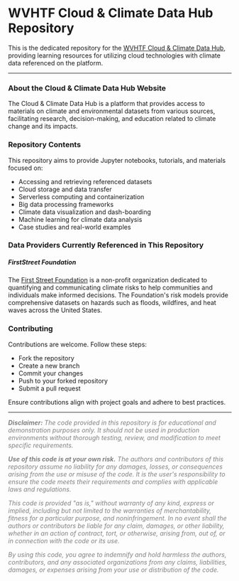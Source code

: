 # WVHTF Cloud & Climate Data Hub Repository

This is the dedicated repository for the [WVHTF Cloud & Climate Data Hub](), providing learning resources for utilizing cloud technologies with climate data referenced on the platform.

-----

### About the Cloud & Climate Data Hub Website

The Cloud & Climate Data Hub is a platform that provides access to materials on climate and environmental datasets from various sources, facilitating research, decision-making, and education related to climate change and its impacts.

### Repository Contents

This repository aims to provide Jupyter notebooks, tutorials, and materials focused on:

- Accessing and retrieving referenced datasets
- Cloud storage and data transfer
- Serverless computing and containerization
- Big data processing frameworks
- Climate data visualization and dash-boarding
- Machine learning for climate data analysis
- Case studies and real-world examples

### Data Providers Currently Referenced in This Repository

##### FirstStreet Foundation

The [First Street Foundation](https://firststreet.org/) is a non-profit organization dedicated to quantifying and communicating climate risks to help communities and individuals make informed decisions. The Foundation's risk models provide comprehensive datasets on hazards such as floods, wildfires, and heat waves across the United States.

### Contributing

Contributions are welcome. Follow these steps:

- Fork the repository
- Create a new branch
- Commit your changes
- Push to your forked repository
- Submit a pull request

Ensure contributions align with project goals and adhere to best practices.

-----------
<span style="color:grey">

_**Disclaimer:** The code provided in this repository is for educational and demonstration purposes only. It should not be used in production environments without thorough testing, review, and modification to meet specific requirements._

_**Use of this code is at your own risk.** The authors and contributors of this repository assume no liability for any damages, losses, or consequences arising from the use or misuse of the code. It is the user's responsibility to ensure the code meets their requirements and complies with applicable laws and regulations._

_This code is provided "as is," without warranty of any kind, express or implied, including but not limited to the warranties of merchantability, fitness for a particular purpose, and noninfringement. In no event shall the authors or contributors be liable for any claim, damages, or other liability, whether in an action of contract, tort, or otherwise, arising from, out of, or in connection with the code or its use._

_By using this code, you agree to indemnify and hold harmless the authors, contributors, and any associated organizations from any claims, liabilities, damages, or expenses arising from your use or distribution of the code._
</span>